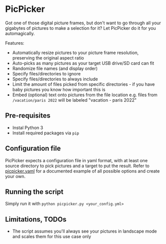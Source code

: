 # PicPicker

Got one of those digital picture frames, but don't want to go through all your gigabytes of pictures to make a selection for it? Let PicPicker do it for you automagically.

Features:
- Automatically resize pictures to your picture frame resolution, preserving the original aspect ratio
- Auto-picks as many pictures as your target USB drive/SD card can fit
- Randomize file names (and display order)
- Specify files/directories to ignore
- Specify files/directories to always include
- Limit the amount of files picked from specific directories - if you have baby pictures you know how important this is
- Embed (optional) text onto pictures from the file location e.g. files from `/vacation/paris 2022` will be labeled "vacation - paris 2022"

## Pre-requisites

- Instal Python 3
- Install required packages via `pip`

## Configuration file

PicPicker expects a configuration file in yaml format, with at least one source directory to pick pictures and a target to put the result. Refer to [picpicker.yaml](picpicker.yaml) for a documented example of all possible options and create your own.

## Running the script

Simply run it with `python picpicker.py <your_config.yml>`

## Limitations, TODOs

- The script assumes you'll always see your pictures in landscape mode and scales them for this use case only